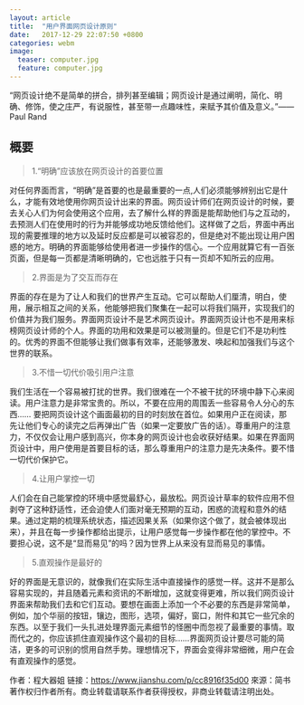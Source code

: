 ```yaml
---
layout: article
title:  "用户界面网页设计原则"
date:   2017-12-29 22:07:50 +0800
categories: webm 
image:
  teaser: computer.jpg
  feature: computer.jpg
---
```


“网页设计绝不是简单的拼合，排列甚至编辑；网页设计是通过阐明，简化、明确、修饰，使之庄严，有说服性，甚至带一点趣味性，来赋予其价值及意义。”——Paul Rand

## 概要
>  1.“明确”应该放在网页设计的首要位置

对任何界面而言，“明确”是首要的也是最重要的一点,人们必须能够辨别出它是什么，才能有效地使用你网页设计出来的界面。网页设计师们在网页设计的时候，要去关心人们为何会使用这个应用，去了解什么样的界面是能帮助他们与之互动的，去预测人们在使用时的行为并能够成功地反馈给他们。这样做了之后，界面中再出现的需要推理的地方以及延时反应都是可以被容忍的，但是绝对不能出现让用户困惑的地方。明确的界面能够给使用者进一步操作的信心。一个应用就算它有一百张页面，但是每一页都是清晰明确的，它也远胜于只有一页却不知所云的应用。

>  2.界面是为了交互而存在

界面的存在是为了让人和我们的世界产生互动。它可以帮助人们厘清，明白，使用，展示相互之间的关系，他能够把我们聚集在一起可以将我们隔开，实现我们的价值并为我们服务。界面网页设计不是艺术网页设计。界面网页设计也不是用来标榜网页设计师的个人。界面的功用和效果是可以被测量的。但是它们不是功利性的。优秀的界面不但能够让我们做事有效率，还能够激发、唤起和加强我们与这个世界的联系。

>  3.不惜一切代价吸引用户注意

我们生活在一个容易被打扰的世界。我们很难在一个不被干扰的环境中静下心来阅读。用户注意力是非常宝贵的。所以，不要在应用的周围丢一些容易令人分心的东西……
要把网页设计这个画面最初的目的时刻放在首位。如果用户正在阅读，那先让他们专心的读完之后再弹出广告（如果一定要放广告的话）。尊重用户的注意力，不仅仅会让用户感到高兴，你本身的网页设计也会收获好结果。如果在界面网页设计中，用户使用是首要目标的话，那么尊重用户的注意力是先决条件。要不惜一切代价保护它。

>  4.让用户掌控一切

人们会在自己能掌控的环境中感觉最舒心，最放松。网页设计草率的软件应用不但剥夺了这种舒适性，还会迫使人们面对毫无预期的互动，困惑的流程和意外的结果。通过定期的梳理系统状态，描述因果关系（如果你这个做了，就会被体现出来），并且在每一步操作都给出提示，让用户感觉每一步操作都在他的掌控中。不要担心说，这不是“显而易见”的吗？因为世界上从来没有显而易见的事情。

>  5.直观操作是最好的

好的界面是无意识的，就像我们在实际生活中直接操作的感觉一样。这并不是那么容易实现的，并且随着元素和资讯的不断增加，这就变得更难，所以我们网页设计界面来帮助我们去和它们互动。要想在画面上添加一个不必要的东西是非常简单，例如，加个华丽的按钮，镶边，图形，选项，偏好，窗口，附件和其它一些冗余的东西。以至于我们一头扎进处理界面元素细节的怪圈中而忽视了最重要的事情。取而代之的，你应该抓住直观操作这个最初的目标……界面网页设计要尽可能的简洁，更多的可识别的惯用自然手势。理想情况下，界面会变得非常细微，用户在会有直观操作的感觉。




作者：程大器姐
链接：https://www.jianshu.com/p/cc8916f35d00
來源：简书
著作权归作者所有。商业转载请联系作者获得授权，非商业转载请注明出处。


